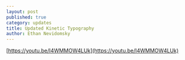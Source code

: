 ```yaml
---
layout: post
published: true
category: updates
title: Updated Kinetic Typography
author: Ethan Nevidomsky
---
```

[https://youtu.be/I4WMMOW4LUk](https://youtu.be/I4WMMOW4LUk)
